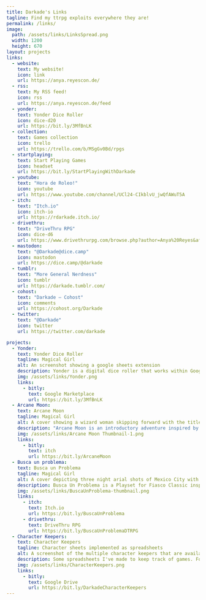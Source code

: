 ```yaml
---
title: Darkade's Links
tagline: Find my ttrpg exploits everywhere they are!
permalink: /links/
image:
  path: /assets/links/LinksSpread.png
  width: 1200
  height: 670
layout: projects
links:
  - website:
    text: My website!
    icon: link
    url: https://anya.reyescon.de/
  - rss:
    text: My RSS feed!
    icon: rss
    url: https://anya.reyescon.de/feed
  - yonder:
    text: Yonder Dice Roller
    icon: dice-d20
    url: https://bit.ly/3MfBnLK
  - collection:
    text: Games collection
    icon: trello
    url: https://trello.com/b/MSgGv0Bd/rpgs
  - startplaying:
    text: Start Playing Games
    icon: headset
    url: https://bit.ly/StartPlayingWithDarkade
  - youtube:
    text: "Hora de Roleo!"
    icon: youtube
    url: https://www.youtube.com/channel/UCl24-CIkblvU_jwQfAWuT5A
  - itch:
    text: "Itch.io"
    icon: itch-io
    url: https://rdarkade.itch.io/
  - drivethru:
    text: "DriveThru RPG"
    icon: dice-d6
    url: https://www.drivethrurpg.com/browse.php?author=Anya%20Reyes&affiliate_id=435266
  - mastodon:
    text: "@Darkade@dice.camp"
    icon: mastodon
    url: https://dice.camp/@darkade
  - tumblr:
    text: "More General Nerdness"
    icon: tumblr
    url: https://darkade.tumblr.com/
  - cohost:
    text: "Darkade – Cohost"
    icon: comments
    url: https://cohost.org/Darkade
  - twitter:
    text: "@Darkade"
    icon: twitter
    url: https://twitter.com/darkade

projects:
  - Yonder:
    text: Yonder Dice Roller
    tagline: Magical Girl
    alt: An screenshot showing a google sheets extension
    description: Yonder is a digital dice roller that works within Google® Sheets. If you use spreadsheets as character sheets this is the roller for you!
    img: /assets/links/Yonder.png
    links:
      - bitly:
        text: Google Marketplace
        url: https://bit.ly/3MfBnLK
  - Arcane Moon:
    text: Arcane Moon
    tagline: Magical Girl
    alt: A cover showing a wizard woman skipping forward with the title Arcane Moon
    description: "Arcane Moon is an introductory adventure inspired by 90s Magical Girl anime. It's a story of love, friendship, treason and big villains!"
    img: /assets/links/Arcane Moon Thumbnail-1.png
    links:
      - bitly:
        text: itch
        url: https://bit.ly/ArcaneMoon
  - Busca un problema:
    text: Busca un Problema
    tagline: Magical Girl
    alt: A cover depicting three night arial shots of Mexico City with the title Busca un Problema
    description: Busca Un Problema is a Playset for Fiasco Classic inspired by 2000s Mexican dark comedies, like Matando Cabos, Nicotina and Rudo y Cursi.
    img: /assets/links/BuscaUnProblema-thumbnail.png
    links:
      - itch:
        text: Itch.io
        url: https://bit.ly/BuscaUnProblema
      - drivethru:
        text: DriveThru RPG
        url: https://bit.ly/BuscaUnProblemaDTRPG
  - Character Keepers:
    text: Character Keepers
    tagline: Character sheets implemented as spreadsheets
    alt: A screenshot of the multiple character keepers that are available my my google drive link
    description: Some spreadsheets I've made to keep track of games. For the most part these are character sheets, but some include other tables an utilities I regularly use playing these games.
    img: /assets/links/CharacterKeepers.png
    links:
      - bitly:
        text: Google Drive
        url: https://bit.ly/DarkadeCharacterKeepers
---
```

